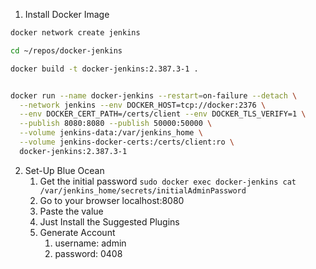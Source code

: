 1. Install Docker Image

```bash
docker network create jenkins

cd ~/repos/docker-jenkins

docker build -t docker-jenkins:2.387.3-1 .


docker run --name docker-jenkins --restart=on-failure --detach \
  --network jenkins --env DOCKER_HOST=tcp://docker:2376 \
  --env DOCKER_CERT_PATH=/certs/client --env DOCKER_TLS_VERIFY=1 \
  --publish 8080:8080 --publish 50000:50000 \
  --volume jenkins-data:/var/jenkins_home \
  --volume jenkins-docker-certs:/certs/client:ro \
  docker-jenkins:2.387.3-1
```


2. Set-Up Blue Ocean
    1. Get the initial password
        `sudo docker exec docker-jenkins cat /var/jenkins_home/secrets/initialAdminPassword`
    2. Go to your browser localhost:8080
    3. Paste the value
    4. Just Install the Suggested Plugins
    5. Generate Account
        1. username: admin
        2. password: 0408
